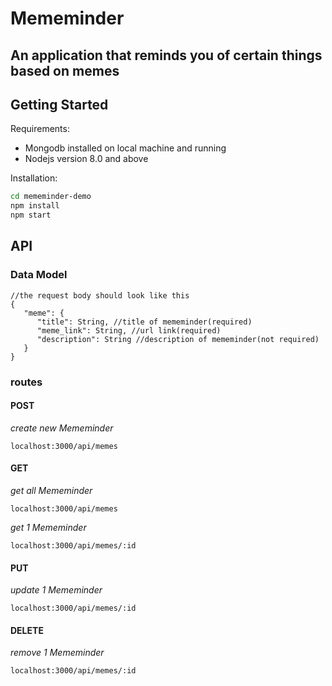 # Mememinder

## An application that reminds you of certain things based on memes

## Getting Started

Requirements:
- Mongodb installed on local machine and running
- Nodejs version 8.0 and above

Installation:
```sh
cd mememinder-demo
npm install
npm start
```

## API

### Data Model
```
//the request body should look like this
{
   "meme": {
      "title": String, //title of mememinder(required)
      "meme_link": String, //url link(required)
      "description": String //description of mememinder(not required)
   }
}

```
### routes


#### POST
*create new Mememinder*

`localhost:3000/api/memes`


#### GET

*get all Mememinder*

`localhost:3000/api/memes`

*get 1 Mememinder*

`localhost:3000/api/memes/:id`


#### PUT

*update 1 Mememinder*

`localhost:3000/api/memes/:id`


#### DELETE

*remove 1 Mememinder*

`localhost:3000/api/memes/:id`
